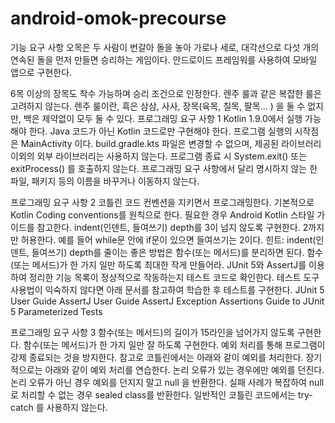 # android-omok-precourse

기능 요구 사항 오목은 두 사람이 번갈아 돌을 놓아 가로나 세로, 대각선으로 다섯 개의 연속된 돌을 먼저 만들면 승리하는 게임이다. 안드로이드 프레임워를 사용하여 모바일 앱으로 구현한다.

6목 이상의 장목도 착수 가능하며 승리 조건으로 인정한다.
렌주 룰과 같은 복잡한 룰은 고려하지 않는다.
렌주 룰이란, 흑은 삼삼, 사사, 장목(육목, 칠목, 팔목... ) 을 둘 수 없지만, 백은 제약없이 모두 둘 수 있다.
프로그래밍 요구 사항 1 Kotlin 1.9.0에서 실행 가능해야 한다. Java 코드가 아닌 Kotlin 코드로만 구현해야 한다. 프로그램 실행의 시작점은 MainActivity 이다. build.gradle.kts 파일은 변경할 수 없으며, 제공된 라이브러리 이외의 외부 라이브러리는 사용하지 않는다. 프로그램 종료 시 System.exit() 또는 exitProcess() 를 호출하지 않는다. 프로그래밍 요구 사항에서 달리 명시하지 않는 한 파일, 패키지 등의 이름을 바꾸거나 이동하지 않는다.

프로그래밍 요구 사항 2 코틀린 코드 컨벤션을 지키면서 프로그래밍한다. 기본적으로 Kotlin Coding conventions를 원칙으로 한다. 필요한 경우 Android Kotlin 스타일 가이드를 참고한다. indent(인덴트, 들여쓰기) depth를 3이 넘지 않도록 구현한다. 2까지만 허용한다. 예를 들어 while문 안에 if문이 있으면 들여쓰기는 2이다. 힌트: indent(인덴트, 들여쓰기) depth를 줄이는 좋은 방법은 함수(또는 메서드)를 분리하면 된다. 함수(또는 메서드)가 한 가지 일만 하도록 최대한 작게 만들어라. JUnit 5와 AssertJ를 이용하여 정리한 기능 목록이 정상적으로 작동하는지 테스트 코드로 확인한다. 테스트 도구 사용법이 익숙하지 않다면 아래 문서를 참고하여 학습한 후 테스트를 구현한다. JUnit 5 User Guide AssertJ User Guide AssertJ Exception Assertions Guide to JUnit 5 Parameterized Tests

프로그래밍 요구 사항 3 함수(또는 메서드)의 길이가 15라인을 넘어가지 않도록 구현한다. 함수(또는 메서드)가 한 가지 일만 잘 하도록 구현한다. 예외 처리를 통해 프로그램이 강제 종료되는 것을 방지한다. 참고로 코틀린에서는 아래와 같이 예외를 처리한다. 장기적으로는 아래와 같이 예외 처리를 연습한다. 논리 오류가 있는 경우에만 예외를 던진다. 논리 오류가 아닌 경우 예외를 던지지 말고 null 을 반환한다. 실패 사례가 복잡하여 null 로 처리할 수 없는 경우 sealed class를 반환한다. 일반적인 코틀린 코드에서는 try-catch 를 사용하지 않는다.
